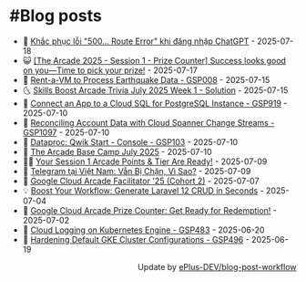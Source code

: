 # #Blog posts
<!-- BLOG-POST-LIST:START -->
- 🧰 [Khắc phục lỗi &quot;500... Route Error&quot; khi đăng nhập ChatGPT](https://eplus.dev/khac-phuc-loi-500-route-error-khi-dang-nhap-chatgpt) - 2025-07-18
- 😺 [[The Arcade 2025 - Session 1 - Prize Counter] Success looks good on you—Time to pick your prize!](https://eplus.dev/the-arcade-2025-session-1-prize-counter-success-looks-good-on-youtime-to-pick-your-prize) - 2025-07-17
- 🗽 [Rent-a-VM to Process Earthquake Data - GSP008](https://eplus.dev/rent-a-vm-to-process-earthquake-data-gsp008) - 2025-07-15
- 🌜 [Skills Boost Arcade Trivia July 2025 Week 1 - Solution](https://eplus.dev/skills-boost-arcade-trivia-july-2025-week-1-solution) - 2025-07-15
- 📝 [Connect an App to a Cloud SQL for PostgreSQL Instance - GSP919](https://eplus.dev/connect-an-app-to-a-cloud-sql-for-postgresql-instance-gsp919) - 2025-07-10
- 🚀 [Reconciling Account Data with Cloud Spanner Change Streams - GSP1097](https://eplus.dev/reconciling-account-data-with-cloud-spanner-change-streams-gsp1097) - 2025-07-10
- 💼 [Dataproc: Qwik Start - Console - GSP103](https://eplus.dev/dataproc-qwik-start-console-gsp103) - 2025-07-10
- 🦣 [The Arcade Base Camp July 2025](https://eplus.dev/the-arcade-base-camp-july-2025) - 2025-07-10
- 👨‍🏫 [Your Session 1 Arcade Points &amp; Tier Are Ready!](https://eplus.dev/your-session-1-arcade-points-and-tier-are-ready) - 2025-07-09
- 🔭 [Telegram tại Việt Nam: Vẫn Bị Chặn, Vì Sao?](https://eplus.dev/telegram-tai-viet-nam-van-bi-chan-vi-sao) - 2025-07-09
- 🤡 [Google Cloud Arcade Facilitator &#39;25 &lpar;Cohort 2&rpar;](https://eplus.dev/google-cloud-arcade-facilitator-25-cohort-2) - 2025-07-07
- 💡 [Boost Your Workflow: Generate Laravel 12 CRUD in Seconds](https://eplus.dev/boost-your-workflow-generate-laravel-12-crud-in-seconds) - 2025-07-04
- 🦣 [Google Cloud Arcade Prize Counter: Get Ready for Redemption!](https://eplus.dev/google-cloud-arcade-prize-counter-get-ready-for-redemption) - 2025-07-02
- 💪 [Cloud Logging on Kubernetes Engine - GSP483](https://eplus.dev/cloud-logging-on-kubernetes-engine-gsp483) - 2025-06-20
- 🤡 [Hardening Default GKE Cluster Configurations - GSP496](https://eplus.dev/hardening-default-gke-cluster-configurations-gsp496) - 2025-06-19<!-- BLOG-POST-LIST:END -->
<div align="right">
  Update by <a target="_blank"
    href="https://github.com/ePlus-DEV/blog-post-workflow">ePlus-DEV/blog-post-workflow</a>
</div>
